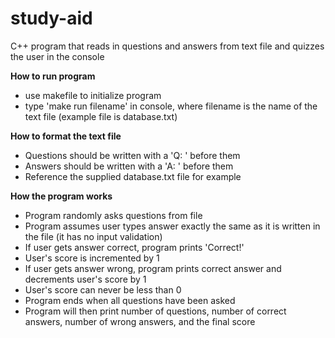 # study-aid
C++ program that reads in questions and answers from text file and quizzes the user in the console

**How to run program**
- use makefile to initialize program
- type 'make run filename' in console, where filename is the name of the text file (example file is database.txt)

**How to format the text file**
- Questions should be written with a 'Q: ' before them
- Answers should be written with a 'A: ' before them
- Reference the supplied database.txt file for example

**How the program works**
- Program randomly asks questions from file
- Program assumes user types answer exactly the same as it is written in the file (it has no input validation)
- If user gets answer correct, program prints 'Correct!'
- User's score is incremented by 1
- If user gets answer wrong, program prints correct answer and decrements user's score by 1
- User's score can never be less than 0
- Program ends when all questions have been asked
- Program will then print number of questions, number of correct answers, number of wrong answers, and the final score
